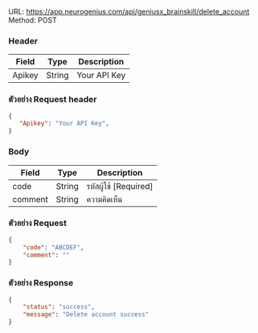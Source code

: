 URL: https://app.neurogenius.com/api/geniusx_brainskill/delete_account <br>
Method: POST <br>

### Header
| Field         | Type          | Description  |
| ------------- |---------------| -------------|
| Apikey        | String        | Your API Key |

### ตัวอย่าง Request header
```json
{
   "Apikey": "Your API Key",
}
```

### Body
| Field                 | Type          | Description             |
| -------------         |---------------| ------------------------|
| code                  | String        | รหัสผู้ใช้ [Required] |
| comment               | String        | ความคิดเห็น |




### ตัวอย่าง Request
```json
{
    "code": "ABCDEF",
    "comment": ""
}
```

### ตัวอย่าง Response
```json
{
    "status": "success",
    "message": "Delete account success"
}
```
